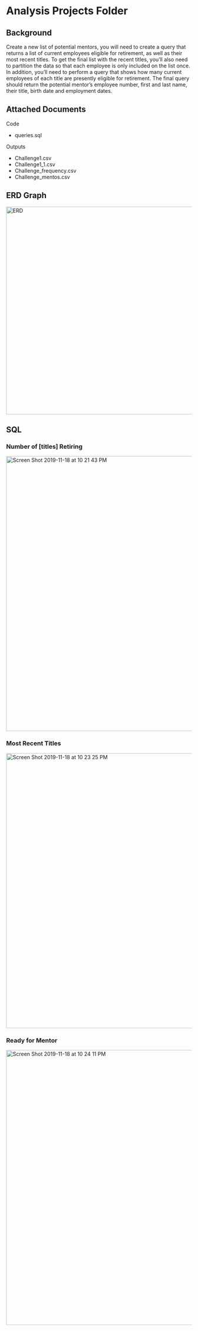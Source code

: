 # Analysis Projects Folder

## Background

Create a new list of potential mentors, you will need to create a query that returns a list of current employees eligible for retirement, as well as their most recent titles. To get the final list with the recent titles, you’ll also need to partition the data so that each employee is only included on the list once. In addition, you’ll need to perform a query that shows how many current employees of each title are presently eligible for retirement. The final query should return the potential mentor’s employee number, first and last name, their title, birth date and employment dates.

## Attached Documents

Code
  * queries.sql

Outputs
  * Challenge1.csv
  * Challenge1_1.csv
  * Challenge_frequency.csv
  * Challenge_mentos.csv

## ERD Graph

<img width="562" alt="ERD" src="https://user-images.githubusercontent.com/44789805/69121015-040f6280-0a50-11ea-8539-396b10424a0c.png">

## SQL

### Number of [titles] Retiring

<img width="744" alt="Screen Shot 2019-11-18 at 10 21 43 PM" src="https://user-images.githubusercontent.com/44789805/69121893-3fab2c00-0a52-11ea-8dae-3cadce4560ba.png">


### Most Recent Titles

<img width="744" alt="Screen Shot 2019-11-18 at 10 23 25 PM" src="https://user-images.githubusercontent.com/44789805/69121904-48036700-0a52-11ea-9dd3-26c5ab4b2f17.png">

### Ready for Mentor

<img width="744" alt="Screen Shot 2019-11-18 at 10 24 11 PM" src="https://user-images.githubusercontent.com/44789805/69121920-4fc30b80-0a52-11ea-8987-dbf0201e7481.png">
